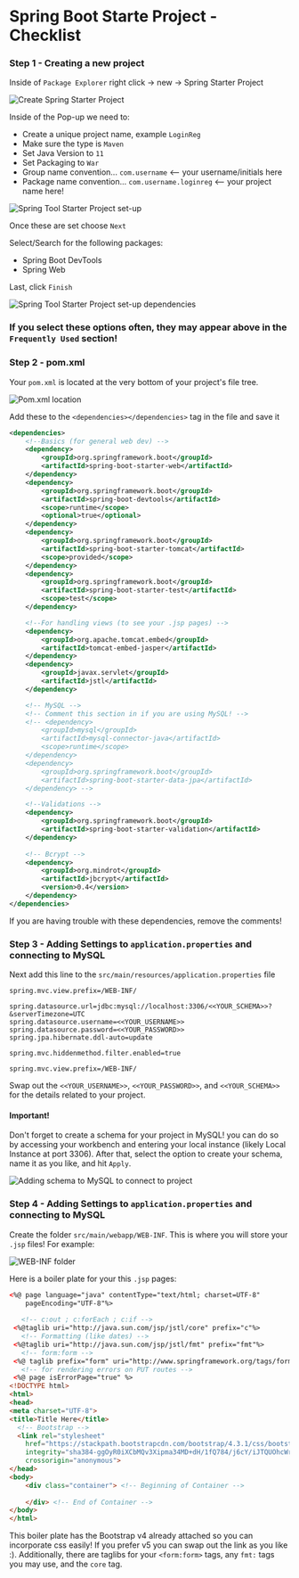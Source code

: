 # Spring Boot Starte Project - Checklist

### Step 1 - Creating a new project

Inside of ` Package Explorer ` right click -> new -> Spring Starter Project

![Create Spring Starter Project](https://github.com/kcwebers/SpringStarterProjectSetUp/blob/main/screencaps/createproj.png "Create Spring Starter Project")

Inside of the Pop-up we need to:

* Create a unique project name, example ` LoginReg `
* Make sure the type is ` Maven `
* Set Java Version to ` 11 `
* Set Packaging to ` War `
* Group name convention... ` com.username ` <-- your username/initials here
* Package name convention... ` com.username.loginreg ` <-- your project name here!

![Spring Tool Starter Project set-up](https://github.com/kcwebers/SpringStarterProjectSetUp/blob/main/screencaps/sp_start.PNG "Spring Tool Starter Project set-up")

Once these are set choose ` Next `

Select/Search for the following packages:

* Spring Boot DevTools
* Spring Web

Last, click ` Finish `

![Spring Tool Starter Project set-up dependencies](https://github.com/kcwebers/SpringStarterProjectSetUp/blob/main/screencaps/dependencies.PNG "Spring Tool Starter Project set-up dependencies")

### If you select these options often, they may appear above in the `Frequently Used` section!

### Step 2 - pom.xml

Your ` pom.xml ` is located at the very bottom of your project's file tree. 

![Pom.xml location](https://github.com/kcwebers/SpringStarterProjectSetUp/blob/main/screencaps/pomxml.png "Pom.xml location")

Add these to the ` <dependencies></dependencies> ` tag in the file and save it

```xml
<dependencies>
    <!--Basics (for general web dev) -->
    <dependency>
        <groupId>org.springframework.boot</groupId>
        <artifactId>spring-boot-starter-web</artifactId>
    </dependency>
    <dependency>
        <groupId>org.springframework.boot</groupId>
        <artifactId>spring-boot-devtools</artifactId>
        <scope>runtime</scope>
        <optional>true</optional>
    </dependency>
    <dependency>
        <groupId>org.springframework.boot</groupId>
        <artifactId>spring-boot-starter-tomcat</artifactId>
        <scope>provided</scope>
    </dependency>
    <dependency>
        <groupId>org.springframework.boot</groupId>
        <artifactId>spring-boot-starter-test</artifactId>
        <scope>test</scope>
    </dependency>

    <!--For handling views (to see your .jsp pages) -->
    <dependency>
        <groupId>org.apache.tomcat.embed</groupId>
        <artifactId>tomcat-embed-jasper</artifactId>
    </dependency>
    <dependency>
        <groupId>javax.servlet</groupId>
        <artifactId>jstl</artifactId>
    </dependency>

    <!-- MySQL -->
    <!-- Comment this section in if you are using MySQL! -->
    <!-- <dependency>
        <groupId>mysql</groupId>
        <artifactId>mysql-connector-java</artifactId>
        <scope>runtime</scope>
    </dependency>
    <dependency>
        <groupId>org.springframework.boot</groupId>
        <artifactId>spring-boot-starter-data-jpa</artifactId>
    </dependency> --> 

    <!--Validations -->
    <dependency>
        <groupId>org.springframework.boot</groupId>
        <artifactId>spring-boot-starter-validation</artifactId>
    </dependency>
    
    <!-- Bcrypt -->
    <dependency>
        <groupId>org.mindrot</groupId>
        <artifactId>jbcrypt</artifactId>
        <version>0.4</version>
    </dependency>
</dependencies>
```

If you are having trouble with these dependencies, remove the comments!

### Step 3 - Adding Settings to `application.properties` and connecting to MySQL

Next add this line to the `src/main/resources/application.properties` file

```
spring.mvc.view.prefix=/WEB-INF/

spring.datasource.url=jdbc:mysql://localhost:3306/<<YOUR_SCHEMA>>?&serverTimezone=UTC
spring.datasource.username=<<YOUR_USERNAME>>
spring.datasource.password=<<YOUR_PASSWORD>>
spring.jpa.hibernate.ddl-auto=update

spring.mvc.hiddenmethod.filter.enabled=true

spring.mvc.view.prefix=/WEB-INF/
```

Swap out the `<<YOUR_USERNAME>>`, `<<YOUR_PASSWORD>>`, and `<<YOUR_SCHEMA>>` for the details related to your project. 

#### Important!

Don't forget to create a schema for your project in MySQL! you can do so by accessing your workbench and entering your local instance (likely Local Instance at port 3306). After that, select the option to create your schema, name it as you like, and hit `Apply`.

![Adding schema to MySQL to connect to project](https://github.com/kcwebers/SpringStarterProjectSetUp/blob/main/screencaps/createschema.PNG "Adding schema to MySQL to connect to project")

### Step 4 - Adding Settings to `application.properties` and connecting to MySQL

Create the folder `src/main/webapp/WEB-INF`. This is where you will store your `.jsp` files! For example:

![WEB-INF folder](https://github.com/kcwebers/SpringStarterProjectSetUp/blob/main/screencaps/webinf.png "WEB-INF folder")

Here is a boiler plate for your this `.jsp` pages:

```html
<%@ page language="java" contentType="text/html; charset=UTF-8"
    pageEncoding="UTF-8"%>
    
   <!-- c:out ; c:forEach ; c:if -->
 <%@taglib uri="http://java.sun.com/jsp/jstl/core" prefix="c"%> 
   <!-- Formatting (like dates) -->
 <%@taglib uri="http://java.sun.com/jsp/jstl/fmt" prefix="fmt"%>
   <!-- form:form -->
 <%@ taglib prefix="form" uri="http://www.springframework.org/tags/form"%>  
   <!-- for rendering errors on PUT routes -->
 <%@ page isErrorPage="true" %>   
<!DOCTYPE html>
<html>
<head>
<meta charset="UTF-8">
<title>Title Here</title>
  <!-- Bootstrap -->
  <link rel="stylesheet"
    href="https://stackpath.bootstrapcdn.com/bootstrap/4.3.1/css/bootstrap.min.css"
    integrity="sha384-ggOyR0iXCbMQv3Xipma34MD+dH/1fQ784/j6cY/iJTQUOhcWr7x9JvoRxT2MZw1T"
    crossorigin="anonymous">
</head>
<body>
    <div class="container"> <!-- Beginning of Container -->
        
    </div> <!-- End of Container -->
</body>
</html>
```

This boiler plate has the Bootstrap v4 already attached so you can incorporate css easily! If you prefer v5 you can swap out the link as you like :). Additionally, there are taglibs for your `<form:form>` tags, any `fmt:` tags you may use, and the `core` tag. 
